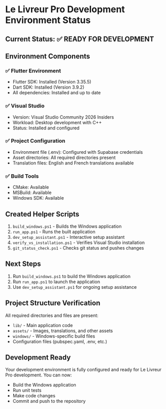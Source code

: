 # Le Livreur Pro Development Environment Status

## Current Status: ✅ READY FOR DEVELOPMENT

## Environment Components

### ✅ Flutter Environment
- Flutter SDK: Installed (Version 3.35.5)
- Dart SDK: Installed (Version 3.9.2)
- All dependencies: Installed and up to date

### ✅ Visual Studio
- Version: Visual Studio Community 2026 Insiders
- Workload: Desktop development with C++ 
- Status: Installed and configured

### ✅ Project Configuration
- Environment file (.env): Configured with Supabase credentials
- Asset directories: All required directories present
- Translation files: English and French translations available

### ✅ Build Tools
- CMake: Available
- MSBuild: Available
- Windows SDK: Available

## Created Helper Scripts

1. `build_windows.ps1` - Builds the Windows application
2. `run_app.ps1` - Runs the built application
3. `dev_setup_assistant.ps1` - Interactive setup assistant
4. `verify_vs_installation.ps1` - Verifies Visual Studio installation
5. `git_status_check.ps1` - Checks git status and pushes changes

## Next Steps

1. Run `build_windows.ps1` to build the Windows application
2. Run `run_app.ps1` to launch the application
3. Use `dev_setup_assistant.ps1` for ongoing setup assistance

## Project Structure Verification

All required directories and files are present:
- `lib/` - Main application code
- `assets/` - Images, translations, and other assets
- `windows/` - Windows-specific build files
- Configuration files (pubspec.yaml, .env, etc.)

## Development Ready

Your development environment is fully configured and ready for Le Livreur Pro development. You can now:

- Build the Windows application
- Run unit tests
- Make code changes
- Commit and push to the repository